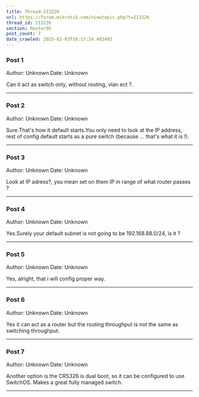 ```yaml
---
title: Thread-213226
url: https://forum.mikrotik.com/viewtopic.php?t=213226
thread_id: 213226
section: RouterOS
post_count: 7
date_crawled: 2025-02-03T16:17:24.483493
---
```


### Post 1
Author: Unknown
Date: Unknown

Can it act as switch only, without routing, vlan ect ?.

---
### Post 2
Author: Unknown
Date: Unknown

Sure.That's how it default starts.You only need to look at the IP address, rest of config default starts as a pure switch (because ... that's what it is !).

---
### Post 3
Author: Unknown
Date: Unknown

Look at IP adress?, you mean set on them IP in range of what router passes ?

---
### Post 4
Author: Unknown
Date: Unknown

Yes.Surely your default subnet is not going to be 192.168.88.0/24, is it ?

---
### Post 5
Author: Unknown
Date: Unknown

Yes, alright, that i will config proper way.

---
### Post 6
Author: Unknown
Date: Unknown

Yes it can act as a router but the routing throughput is not the same as switching throughput.

---
### Post 7
Author: Unknown
Date: Unknown

Another option is the CRS326 is dual boot, so it can be configured to use SwitchOS.  Makes a great fully managed switch.

---
